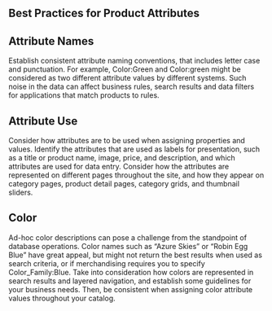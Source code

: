 Best Practices for Product Attributes
--

## Attribute Names

Establish consistent attribute naming conventions, that includes letter case and punctuation. For example, Color:Green and Color:green might be considered as two different attribute values by different systems. Such noise in the data can affect business rules, search results and data filters for applications that match products to rules.

	
## Attribute Use

Consider how attributes are to be used when assigning properties and values. Identify the attributes that are used as labels for presentation, such as a title or product name, image, price, and description, and which attributes are used for data entry. Consider how the attributes are represented on different pages throughout the site, and how they appear on category pages, product detail pages, category grids, and thumbnail sliders.

	
## Color

Ad-hoc color descriptions can pose a challenge from the standpoint of database operations. Color names such as “Azure Skies” or “Robin Egg Blue” have great appeal, but might not return the best results when used as search criteria, or if merchandising requires you to specify Color_Family:Blue. Take into consideration how colors are represented in search results and layered navigation, and establish some guidelines for your business needs. Then, be consistent when assigning color attribute values throughout your catalog.